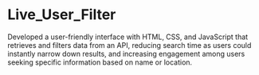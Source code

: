 # Live_User_Filter
Developed a user-friendly interface with HTML, CSS, and JavaScript that retrieves and filters data from an API, reducing search time as users could instantly narrow down results, and increasing engagement among users seeking specific information based on name or location.
